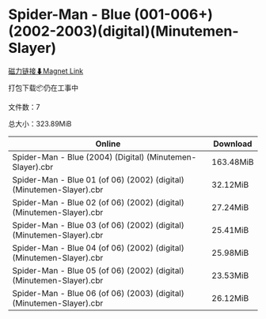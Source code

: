 # Spider-Man - Blue (001-006+)(2002-2003)(digital)(Minutemen-Slayer)

[磁力链接⬇Magnet Link](magnet:?xt=urn:btih:3008fbec1acc768a87f62b2d6d2930851d0cf886&dn=Spider-Man%20-%20Blue%20%28001-006%2B%29%282002-2003%29%28digital%29%28Minutemen-Slayer%29)

打包下载📦仍在工事中

文件数：7

总大小：323.89MiB

Online | Download
--- | ---
Spider-Man - Blue (2004) (Digital) (Minutemen-Slayer).cbr | 163.48MiB
Spider-Man - Blue 01 (of 06) (2002) (digital) (Minutemen-Slayer).cbr | 32.12MiB
Spider-Man - Blue 02 (of 06) (2002) (digital) (Minutemen-Slayer).cbr | 27.24MiB
Spider-Man - Blue 03 (of 06) (2002) (digital) (Minutemen-Slayer).cbr | 25.41MiB
Spider-Man - Blue 04 (of 06) (2002) (digital) (Minutemen-Slayer).cbr | 25.98MiB
Spider-Man - Blue 05 (of 06) (2002) (digital) (Minutemen-Slayer).cbr | 23.53MiB
Spider-Man - Blue 06 (of 06) (2003) (digital) (Minutemen-Slayer).cbr | 26.12MiB
